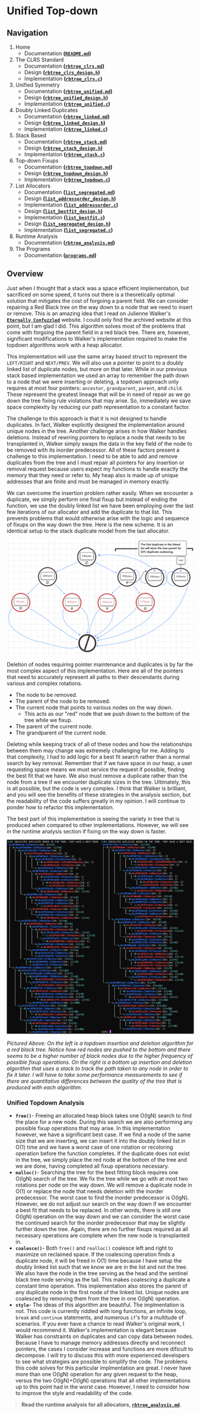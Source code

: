 # Unified Top-down

## Navigation

1. Home
   - Documentation **([`README.md`](/README.md))**
2. The CLRS Standard
   - Documentation **([`rbtree_clrs.md`](/docs/rbtree_clrs.md))**
   - Design **([`rbtree_clrs_design.h`](/lib/utility/rbtree_clrs_design.h))**
   - Implementation **([`rbtree_clrs.c`](/lib/rbtree_clrs.c))**
3. Unified Symmetry
   - Documentation **([`rbtree_unified.md`](/docs/rbtree_unified.md))**
   - Design **([`rbtree_unified_design.h`](/lib/utility/rbtree_unified_design.h))**
   - Implementation **([`rbtree_unified.c`](/lib/rbtree_unified.c))**
4. Doubly Linked Duplicates
   - Documentation **([`rbtree_linked.md`](/docs/rbtree_linked.md))**
   - Design **([`rbtree_linked_design.h`](/lib/utility/rbtree_linked_design.h))**
   - Implementation **([`rbtree_linked.c`](/lib/rbtree_linked.c))**
5. Stack Based
   - Documentation **([`rbtree_stack.md`](/docs/rbtree_stack.md))**
   - Design **([`rbtree_stack_design.h`](/lib/utility/rbtree_stack_design.h))**
   - Implementation **([`rbtree_stack.c`](/lib/rbtree_stack.c))**
6. Top-down Fixups
   - Documentation **([`rbtree_topdown.md`](/docs/rbtree_topdown.md))**
   - Design **([`rbtree_topdown_design.h`](/lib/utility/rbtree_topdown_design.h))**
   - Implementation **([`rbtree_topdown.c`](/lib/rbtree_topdown.c))**
7. List Allocators
   - Documentation **([`list_segregated.md`](/docs/list_segregated.md))**
   - Design **([`list_addressorder_design.h`](/lib/utility/list_addressorder_design.h))**
   - Implementation **([`list_addressorder.c`](/lib/list_addressorder.c))**
   - Design **([`list_bestfit_design.h`](/lib/utility/list_bestfit_design.h))**
   - Implementation **([`list_bestfit.c`](/lib/list_bestfit.c))**
   - Design **([`list_segregated_design.h`](/lib/utility/list_segregated_design.h))**
   - Implementation **([`list_segregated.c`](/lib/list_segregated.c))**
8. Runtime Analysis
   - Documentation **([`rbtree_analysis.md`](/docs/rbtree_analysis.md))**
9. The Programs
   - Documentation **([`programs.md`](/docs/programs.md))**

## Overview

Just when I thought that a stack was a space efficient implementation, but sacrificed on some speed, it turns out there is a theoretically optimal solution that mitigates the cost of forgoing a parent field. We can consider repairing a Red Black tree on the way down to a node that we need to insert or remove. This is an amazing idea that I read on Julienne Walker's [**`Eternally Confuzzled`**](https://web.archive.org/web/20141129024312/http://www.eternallyconfuzzled.com/tuts/datastructures/jsw_tut_rbtree.aspx) website. I could only find the archived website at this point, but I am glad I did. This algorithm solves most of the problems that come with forgoing the parent field in a red black tree. There are, however, significant modifications to Walker's implementation required to make the topdown algorithms work with a heap allocator.

This implementation will use the same array based struct to represent the `LEFT/RIGHT` and `NEXT/PREV`. We will also use a pointer to point to a doubly linked list of duplicate nodes, but more on that later. While in our previous stack based implementation we used an array to remember the path down to a node that we were inserting or deleting, a topdown approach only requires at most four pointers: `ancestor`, `grandparent`, `parent`, and `child`. These represent the greatest lineage that will be in need of repair as we go down the tree fixing rule violations that may arise. So, immediately we save space complexity by reducing our path representation to a constant factor.

The challenge to this approach is that it is not designed to handle duplicates. In fact, Walker explicitly designed the implementation around unique nodes in the tree. Another challenge arises in how Walker handles deletions. Instead of rewiring pointers to replace a node that needs to be transplanted in, Walker simply swaps the data in the key field of the node to be removed with its inorder predecessor. All of these factors present a challenge to this implementation. I need to be able to add and remove duplicates from the tree and I must repair all pointers for any insertion or removal request because users expect my functions to handle exactly the memory that they need or refer to. My heap also is made up of unique addresses that are finite and must be managed in memory exactly.

We can overcome the insertion problem rather easily. When we encounter a duplicate, we simply perform one final fixup but instead of ending the function, we use the doubly linked list we have been employing over the last few iterations of our allocator and add the duplicate to that list. This prevents problems that would otherwise arise with the logic and sequence of fixups on the way down the tree. Here is the new scheme. It is an identical setup to the stack duplicate model from the last allocator.

![rb-topdown-scheme](/images/rb-duplicates-no-parent.png)

Deletion of nodes requiring pointer maintenance and duplicates is by far the most complex aspect of this implementation. Here are all of the pointers that need to accurately represent all paths to their descendants during various and complex rotations.

- The node to be removed.
- The parent of the node to be removed.
- The current node that points to various nodes on the way down.
  - This acts as our "red" node that we push down to the bottom of the tree while we fixup.
- The parent of the current node.
- The grandparent of the current node.

Deleting while keeping track of all of these nodes and how the relationships between them may change was extremely challenging for me. Adding to that complexity, I had to add logic for a best fit search rather than a normal search by key removal. Remember that if we have space in our heap, a user requesting space means we must service the request if possible, finding the best fit that we have. We also must remove a duplicate rather than the node from a tree if we encounter duplicate sizes in the tree. Ultimately, this is all possible, but the code is very complex. I think that Walker is brilliant, and you will see the benefits of these strategies in the analysis section, but the readability of the code suffers greatly in my opinion. I will continue to ponder how to refactor this implementation.

The best part of this implementation is seeing the variety in tree that is produced when compared to other implementations. However, we will see in the runtime analysis section if fixing on the way down is faster.

![rb-compare](/images/rb-topdown-stack-compare.png)

*Pictured Above: On the left is a topdown insertion and deletion algorithm for a red black tree. Notice how red nodes are pushed to the bottom and there seems to be a higher number of black nodes due to the higher frequency of possible fixup operations. On the right is a bottom up insertion and deletion algorithm that uses a stack to track the path taken to any node in order to fix it later. I will have to take some performance measurements to see if there are quantitative differences between the quality of the tree that is produced with each algorithm.*

### Unified Topdown Analysis

- **`free()`**- Freeing an allocated heap block takes one O(lgN) search to find the place for a new node. During this search we are also performing any possible fixup operations that may arise. In this implementation however, we have a significant best case. If we find a node of the same size that we are inserting, we can insert it into the doubly linked list in O(1) time and we have a worst case of one rotation or recoloring operation before the function completes. If the duplicate does not exist in the tree, we simply place the red node at the bottom of the tree and we are done, having completed all fixup operations necessary.
- **`malloc()`**- Searching the tree for the best fitting block requires one O(lgN) search of the tree. We fix the tree while we go with at most two rotations per node on the way down. We will remove a duplicate node in O(1) or replace the node that needs deletion with the inorder predecessor. The worst case to find the inorder predecessor is O(lgN). However, we do not adjust our search on the way down if we encounter a best fit that needs to be replaced. In other words, there is still one O(lgN) operation on the way down and we can consider the worst case the continued search for the inorder predecessor that may be slightly further down the tree. Again, there are no further fixups required as all necessary operations are complete when the new node is transplanted in.
- **`coalesce()`**- Both `free()` and `realloc()` coalesce left and right to maximize on reclaimed space. If the coalescing operation finds a duplicate node, it will be freed in O(1) time because I have setup the doubly linked list such that we know we are in the list and not the tree. We also have the node in the tree serving as the head and the sentinel black tree node serving as the tail. This makes coalescing a duplicate a constant time operation. This implementation also stores the parent of any duplicate node in the first node of the linked list. Unique nodes are coalesced by removing them from the tree in one O(lgN) operation.
- **`style`**- The ideas of this algorithm are beautiful. The implmentation is not. This code is currently riddled with long functions, an infinite loop, `break` and `continue` statements, and numerous `if`'s for a multitude of scenarios. If you ever have a chance to read Walker's original work, I would recommend it. Walker's implementation is elegant because Walker has constraints on duplicates and can copy data between nodes. Because I have to manage memory addresses directly and reconnect pointers, the cases I consider increase and functions are more dificult to decompose. I will try to discuss this with more experienced developers to see what strategies are possible to simplify the code. The problems this code solves for this particular implmentation are great. I never have more than one O(lgN) operation for any given request to the heap, versus the two O(lgN)+O(lgN) operations that all other implementations up to this point had in the worst case. However, I need to consider how to improve the style and readability of the code.

> **Read the runtime analysis for all allocators, [`rbtree_analysis.md`](/docs/rbtree_analysis.md)**.

